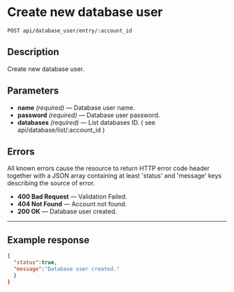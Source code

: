 # Create new database user

    POST api/database_user/entry/:account_id

## Description

Create new database user.

## Parameters

- **name** _(required)_ — Database user name.
- **password** _(required)_ — Database user password.
- **databases** _(required)_ — List databases ID. ( see api/database/list/:account_id )

## Errors

All known errors cause the resource to return HTTP error code header together with a JSON array containing at least 'status' and 'message' keys describing the source of error.

- **400 Bad Request** — Validation Failed.
- **404 Not Found** — Account not found.
- **200 OK** — Database user created.

***

## Example response

```json
{
  "status":true,
  "message":"Database user created."
  }
}
```
